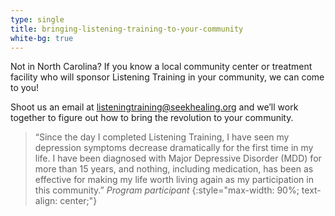 ```yaml
---
type: single
title: bringing-listening-training-to-your-community
white-bg: true
---
```


Not in North Carolina? If you know a local community center or treatment facility who will sponsor Listening Training in your community, we can come to you!

Shoot us an email at [listeningtraining@seekhealing.org](mailto:listeningtraining@seekhealing.org) and we’ll work together to figure out how to bring the revolution to your community.

> “Since the day I completed Listening Training, I have seen my depression symptoms decrease dramatically for the first time in my life. I have been diagnosed with Major Depressive Disorder (MDD) for more than 15 years, and nothing, including medication, has been as effective for making my life worth living again as my participation in this community.”
> <cite>Program participant</cite>
{:style="max-width: 90%; text-align: center;"}
